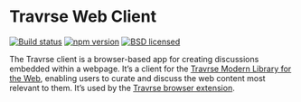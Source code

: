 Travrse Web Client
=================

[![Build status](https://img.shields.io/travis/hypothesis/client/master.svg)][travis]
[![npm version](https://img.shields.io/npm/v/hypothesis.svg)][npm]
[![BSD licensed](https://img.shields.io/badge/license-BSD-blue.svg)][license]

[travis]: https://travis-ci.org/hypothesis/client
[npm]: https://www.npmjs.com/package/hypothesis
[license]: https://github.com/Signal-IO/travrse-client/blob/master/LICENSE

The Travrse client is a browser-based app for creating discussions embedded within a webpage. It’s a client for the [Travrse Modern Library for the Web][app], enabling users to curate and discuss the web content most relevant to them. 
It’s used by the [Travrse browser extension][ext].


[app]: https://travr.se
[ext]: https://chrome.google.com/webstore/detail/travrse-a-modern-library/chdhoobmhaihepeebiknddjoadfifhkb?hl


